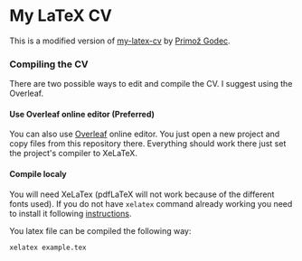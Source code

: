# My LaTeX CV

This is a modified version of [my-latex-cv](https://github.com/PrimozGodec/my-latex-cv) by [Primož Godec](https://github.com/PrimozGodec). 

### Compiling the CV

There are two possible ways to edit and compile the CV. I suggest using the Overleaf.

#### Use Overleaf online editor (Preferred)

You can also use [Overleaf](https://www.overleaf.com/) online editor. You just open a new project and copy files from this repository there. Everything should work there just set the project's compiler to XeLaTeX.

#### Compile localy
You will need XeLaTex (pdfLaTeX will not work because of the different fonts used). If you do not have `xelatex` command already working you need to install it following [instructions](http://www.texts.io/support/).

You latex file can be compiled the following way:
```
xelatex example.tex
```
